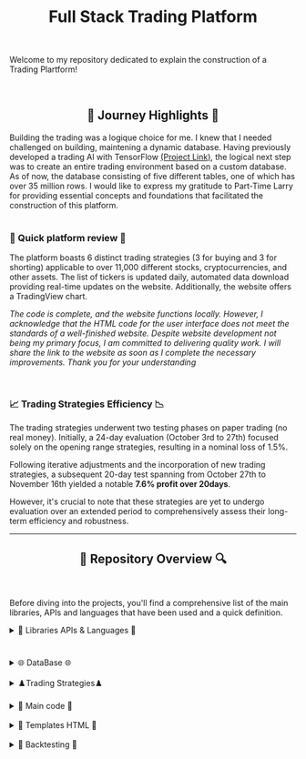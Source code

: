 <h1 align="center">Full Stack Trading Platform</h1>

<br>

Welcome to my repository dedicated to explain the construction of a Trading Plartform!

<br>

<h2 align="center">🌅 Journey Highlights 🌅</h2>
<p>
Building the trading was a logique choice for me. I knew that I needed challenged on building, maintening   a dynamic database. Having previously developed a trading AI with TensorFlow <a href="">(Project Link)</a>, the logical next step was to create an entire trading environment based on a custom database. As of now, the database consisting of five different tables, one of which has over 35 million rows.
  I would like to express my gratitude to Part-Time Larry for providing essential concepts and foundations that facilitated the construction of this platform.

<h1></h1>

<h3>💫 Quick platform review 💫 </h3>

The platform boasts 6 distinct trading strategies (3 for buying and 3 for shorting) applicable to over 11,000 different stocks, cryptocurrencies, and other assets. The list of tickers is updated daily, automated data download providing real-time updates on the website. Additionally, the website offers a TradingView chart.

*The code is complete, and the website functions locally. However, I acknowledge that the HTML code for the user interface does not meet the standards of a well-finished website. Despite website development not being my primary focus, I am committed to delivering quality work. I will share the link to the website as soon as I complete the necessary improvements. Thank you for your understanding*

<br>

<h3>📈 Trading Strategies Efficiency 📉</h3>
The trading strategies underwent two testing phases on paper trading (no real money). Initially, a 24-day evaluation (October 3rd to 27th) focused solely on the opening range strategies, resulting in a nominal loss of 1.5%. 

Following iterative adjustments and the incorporation of new trading strategies, a subsequent 20-day test spanning from October 27th to November 16th yielded a notable **7.6% profit over 20days**. 

However, it's crucial to note that these strategies are yet to undergo evaluation over an extended period to comprehensively assess their long-term efficiency and robustness.

---

<h2 align="center">🔎 Repository Overview 🔍</h2>

<br>

Before diving into the projects, you'll find a comprehensive list of the main libraries, APIs and languages that have been used and a quick definition.
</p>

<details>
  <h2 align="center"> 📖 Libraries APIs & Languages 📖 </h2>
  
  <summary> 📖 Libraries APIs & Languages 📖</summary> 
<p>

  <h3>Languages</h3>

<h4> Python: </h4>
Language used to structure the platform functionalities.

<h4> SQLite: </h4>
To create, maintain a 5GB database with 5 different tables and +35 millions rows.

<h4> HTML: </h4>
Used to create the Trading platform interface and website functionalities.

  <h3>Python Libraries & APIs</h3>
  
<h4> SQLite3: </h4>
Python library that enables the use of SQLite within PythonLibrary permitting to use SQLite within python

<h4> Alpaca_trade_api: </h4>
Python API that allows the utilization of Alpaca's functions, enabling real-time market trading for free, with a focus on algorithmic trading strategies.

<h4> Ta-lib: </h4>
A technical analysis library in Python, providing tools and functions for analyzing financial markets and making informed trading decisions based on technical indicators.

<h4> Backtrader: </h4>
Python framework for developing and testing trading strategies, offering extensive functionality for backtesting and optimizing strategies before deploying them in live markets.

<h4> FastAPI (Jinja2Templates): </h4>
FastAPI is a modern, fast web framework for building APIs with Python, and Jinja2Templates is a template engine used for creating dynamic HTML templates in conjunction with FastAPI.

<h4> Uvicorn: </h4>Serves as a lightweight and efficient way to run asynchronous web applications written in Python. It provides a fast and scalable solution for deploying and managing web servers


<h4> Semantic-UI: </h4>
A user interface framework that utilizes HTML to create a responsive and visually appealing design for the trading platform.

<h4> Crontab: </h4>
A time-based job scheduler, used in this context to schedule and automate periodic tasks within the trading platform.

<h4> Yfinance (yahoo finance): </h4>
Python library that grants access to real-time financial data from Yahoo Finance, facilitating the retrieval of market information for various assets at no cost.

<h4> Trading View: </h4>
A platform that provides advanced charting tools and analysis for financial markets, often integrated into trading applications to offer users a comprehensive view of market data and trends.

</p>
  <br>
</details>

<h1></h1>

<details>
  <h2 align="center">🌐 DataBase 🌐</h2>
  
  <summary> 🌐 DataBase 🌐 </summary> 

  <p>
<h4>Setting Up the Database:</h4>
To initiate the database creation process, first, generate the database named "app.db" using SQLite3. Execute the command "sqlite3 app.db" in the terminal to establish the initial database file. This step lays the foundation for subsequent configurations.


<h4>Configuring Alpaca API, SQLite and Email:</h4>
Following the database creation, proceed to set up a configuration file named "config.py." Enter essential Alpaca API credentials (API_KEY, SECRET_KEY, BASE_URL), define the file location for "app.db" (DB_FILE), and provide email configuration details (EMAIL_ADDRESS, EMAIL_PASSWORD, EMAIL_HOST, EMAIL_PORT).

 
<h4>Database Initialization and Table Management:</h4>
Utilize the scripts in this repository to manage the database. Begin with the "create_db" script  <a href="https://github.com/trystan-geoffre/Full-Stack-Trading-App/blob/master2/create_db.py"> Code Link</a> to establish the five necessary tables. You also have drop_db <a href="https://github.com/trystan-geoffre/Full-Stack-Trading-App/blob/master2/drop_db.py"> Code Link</a> to drop all tables in app.db.


<h4>Populating Stock Information:</h4>
Execute the "populate_stocks.py" script <a href="https://github.com/trystan-geoffre/Full-Stack-Trading-App/blob/master2/populate_stocks.py"> Code Link</a> to populate the "stock" table with information for every stock, cryptocurrency, and asset available on Alpaca. The data includes the symbol/ticker, name, exchange, and a flag indicating whether shorting is permissible. Ensure that the data is successfully loaded using DB Browser for SQLite (or other), resulting in over 13,000 rows. To automatically add new stocks if there is any, create a <a href="https://crontab.guru">Crontab</a> code to run the script. I personally run it daily, after market closure.


<h4>Fetching Historical Stock Prices:</h4>
The "populate_prices" script <a href="https://github.com/trystan-geoffre/Full-Stack-Trading-App/blob/master2/populate_prices.py"> Code Link</a>. downloads data for all tickers in the "stock" table in the "stock_price" table, a process that may take some time due to the substantial volume of data.  Since some Alpaca functionalities are restricted or no longer free, Yahoo Finance is used as an alternative for obtaining free, extensive historical data.The script also addresses variations in ticker names, ensuring a match with Yahoo Finance or dropping unmatched tickers in "stock". After completion, the "stock" table is populated with over 11,000 tickers, the "stock_price" table featuring daily open, close, high, low, volume, and date information. Additionally, in "stock_price" the script calculates the Simple Moving Average (SMA) for 20 and 50 days and the Relative Strength Index (RSI) for 14 days using the Ta-lib analysis library.

  </p>
  <br>
</details>

<br>

<details>
  <h2 align="center"> ♟️ Trading Strategies ♟️ </h2>
  
  <summary>♟️Trading Strategies♟️</summary> 

  <p>
The helpers.py code sets the amount to invest in each trade. You are encouraged to modify this amount according to your preferences or requirements. <a href="https://github.com/trystan-geoffre/Full-Stack-Trading-App/blob/master2/helpers.py"> Code Link</a> 

<h4>Opening Range Breakdown:</h4>
This Python script is designed to automate the execution of a trading strategy, specifically the "opening range breakdown" strategy, using Alpaca API for real-time trading. The script connects to an SQLite database to retrieve stocks associated with the chosen strategy, then checks if the stock has already an order filled. For each stock, it downloads 15-minute interval historical data from Yahoo Finance, calculates the opening range, and determines if a breakdown has occurred after the opening range. If a breakout is detected and there is no existing filled order for the stock, a short order is placed on Alpaca with specified limit, take-profit, and stop-loss prices. The script logs messages for each action and is configured to run for a defined historical data range. <a href="https://github.com/trystan-geoffre/Full-Stack-Trading-App/blob/master2/opening_range_breakdown.py"> Code Link</a>

<h4>Opening Range Breakout:</h4>
The Opening Range Breakout code is similar to the Opening Range Breakdown, with the key difference being the calculation of a breakout. Also, in this context, the code is designed to execute a buy order with a trailing stop instead of a traditional stop-loss and take-profit approach. The trailing stop dynamically adjusts the stop price based on the stock's price movement, enhancing adaptability to market fluctuations. Additionally, the bracket order setup incorporates a limit price, offering control over the maximum price paid for the stock during the buy order execution <a href="https://github.com/trystan-geoffre/Full-Stack-Trading-App/blob/master2/opening_range_breakout.py"> Code Link</a>

<h4>Bollinger Bands Short:</h4>
This Python code is a trading script that utilizes the Alpaca API and Yahoo Finance to implement a Bollinger Bands strategy for a list of stocks. The script connects to a SQLite database, queries for stocks associated with the "bollinger_bands" strategy, and checks for existing orders. It then downloads historical price data, calculates Bollinger Bands, and executes a short order when specific trading conditions are met, incorporating limit prices, take-profit, and stop-loss parameters. The script is designed to automate trading decisions based on the Bollinger Bands indicator, providing a systematic approach to managing short positions in the stock market.<a href="https://github.com/trystan-geoffre/Full-Stack-Trading-App/blob/master2/bollinger_bands_short.py "> Code Link</a>

<h4>Bollinger Bands Long:</h4>
This Bollinger Bands Long code mirrors the Bollinger Bands Short, with the only difference being in the calculation of upward movement and the execution of a buy order instead of a short order.<a href="https://github.com/trystan-geoffre/Full-Stack-Trading-App/blob/master2/bollinger_bands_long.py"> Code Link</a>

To automatically execute the Bollinger Bands and Opening Range Breakout/Down strategies, I utilize Crontab. These scripts are scheduled to run every minute exclusively during the trading hours on trading days. This ensures that the strategies are consistently applied within the active market periods.

<h4>Daily Close:</h4>
This script is designed to automatically close all stock positions at the conclusion of the trading day. To automate its execution, you can implement a Crontab code. I typically schedule it to run 30 minutes before the market closes. The script begins by retrieving and canceling any active sell orders. Subsequently, it proceeds to close out all existing stock positions.
<a href="https://github.com/trystan-geoffre/Full-Stack-Trading-App/blob/master2/daily_close.py"> Code Link</a>
  </p>
  <br>
</details>

<br>

<details>
  <h2 align="center"> 🏹 Main code 🏹</h2>
  
  <summary> 🏹 Main code 🏹 </summary> 

  <p>
This Python code defines a FastAPI application that run through Uvicorn and serves as a web interface for stock trading strategies. It establishes routes for displaying a list of stocks with various filtering options based on financial indicators such as closing highs, closing lows, RSI overbought/sold, and SMA crossovers. The application also provides detailed views for individual stocks, strategies, and a summary of active orders. Users can apply strategies to specific stocks, view existing strategies, and monitor their trading orders through the web interface. The code utilizes SQLite for database management and Alpaca API for retrieving real-time financial data and managing trading orders. 

To launch the website locally, execute the command "uvicorn main:app --reload" in your terminal. You can access the website through the link provided in the following line of the console output: "INFO: Uvicorn running on http://****** (Press CTRL+C to quit)." <a href="https://github.com/trystan-geoffre/Full-Stack-Trading-App/blob/master2/main.py"> Code Link</a>

  </p>
  <br>
</details>

<br>

<details>
  <h2 align="center">🔰 Templates HTML (work in progress) 🔰</h2>
  
  <summary> 🔰 Templates HTML 🔰</summary> 

  <p>
<h4>Layout:</h4>
This HTML code defines a basic web page structure for a stocks-related application. It includes a navigation menu with links to the "Stocks," "Strategies," and "Order History" sections, and a "Logout" option on the right side. The content of the page is expected to be filled dynamically, allowing for flexible rendering based on specific sections or views. The page is styled using the Semantic UI library.<a href="https://github.com/trystan-geoffre/Full-Stack-Trading-App/blob/master2/templates%20html/layout.html"> Code Link</a>

<h4>Index:</h4>
This HTML template, extending a base layout, is designed for rendering a dynamic stock list page. It includes a form with a dropdown menu allowing users to filter stocks based on various criteria such as new closing highs/lows, RSI (Relative Strength Index) overbought/oversold, and positions relative to SMA (Simple Moving Average) values. The template displays a table with stock details, including symbol, name, price, RSI 14, SMA 20, and SMA 50, dynamically populated with data fetched from the server. The table entries link to individual stock detail pages. <a href="https://github.com/trystan-geoffre/Full-Stack-Trading-App/blob/master2/templates%20html/index.html"> Code Link</a>

<h4>Stock detail:</h4>
This HTML template, extending a base layout, is designed for rendering individual stock detail pages. It includes a heading displaying the stock's name and symbol, a TradingView widget for visualizing stock data, a form allowing users to apply trading strategies to the stock, and a table displaying historical price information. The TradingView widget dynamically fetches and displays real-time stock data, and the form enables users to apply various strategies to the selected stock. The historical price table presents key data such as open, high, low, close, and volume for each date. 
<a href="https://github.com/trystan-geoffre/Full-Stack-Trading-App/blob/master2/templates%20html/stock_detail.html"> Code Link</a>

<h4>Strategies:</h4>
This HTML template, extending a base layout, is designed for rendering a page that displays a list of available trading strategies. It includes a heading "Strategies" and a table with each row representing a strategy. Each strategy is a clickable link leading to a detailed view of that specific strategy.
<a href="https://github.com/trystan-geoffre/Full-Stack-Trading-App/blob/master2/templates%20html/strategies.html"> Code Link</a>

<h4>Strategy:</h4>
This HTML template, extending a base layout, is designed for rendering a page that displays a list of stocks associated with a specific trading strategy. It includes a heading that navigates back to the main stocks page, indicating the selected strategy's name. The table below lists each stock's symbol and name.
<a href="https://github.com/trystan-geoffre/Full-Stack-Trading-App/blob/master2/templates%20html/strategy.html"> Code Link</a>

<h4>Orders:</h4>
This HTML template, extending a base layout, is designed for rendering a page that displays a list of trading orders. It includes a heading "Orders" and a table with each row representing an order. The table provides details such as the order creation timestamp, side (buy/sell), quantity, symbol, filled price, and order status. 
<a href="https://github.com/trystan-geoffre/Full-Stack-Trading-App/blob/master2/templates%20html/orders.html"> Code Link</a>
  </p>
  <br>
</details>

<br>

<details>
  <h2 align="center">🎯 Backtesting 🎯</h2>
  
  <summary> 🎯 Backtesting 🎯</summary> 

  <p>
You can find the Stocks' tickers I have used for the Backtesting in minute_stocks.csv  <a href="https://github.com/trystan-geoffre/Full-Stack-Trading-App/blob/master2/minute_stocks.csv"> Code Link</a>

<h4>Populate Minute Data:</h4>
This Python script imports necessary libraries and connects to an SQLite database. It reads stock symbols from a CSV file, retrieves historical minute-level price data using Yahoo Finance API for each stock, and inserts the data into the database. The script iterates through a specified date range, resamples the data to 1-minute intervals, and handles missing values.<a href="https://github.com/trystan-geoffre/Full-Stack-Trading-App/blob/master2/populate_minute_data.py"> Code Link</a>

<h4>Backtesting:</h4>
  The provided Python code leverages the Backtrader library for backtesting the trading strategy Opening Range Breakout. The script iterates over distinct stocks, initializes the backtesting engine, fetches minute-level price data from a SQLite database, and executes the backtest using the defined strategy. The results are printed, and a plot is generated for visual analysis. This approach allows for evaluating the strategy's performance across different stocks, providing insights into its effectiveness in various market conditions.
<a href="https://github.com/trystan-geoffre/Full-Stack-Trading-App/blob/master2/backtest.py"> Code Link</a>
  </p>
  <br>
</details>

<br>

